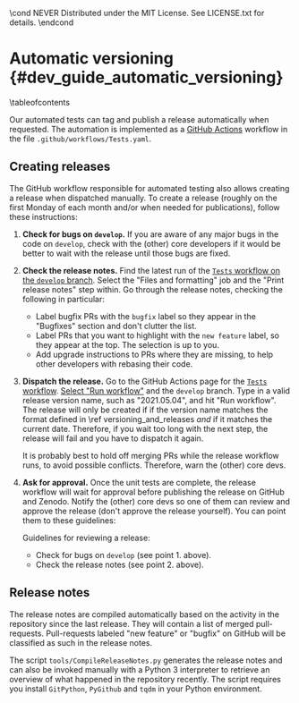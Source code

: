 \cond NEVER
Distributed under the MIT License.
See LICENSE.txt for details.
\endcond

# Automatic versioning {#dev_guide_automatic_versioning}

\tableofcontents

Our automated tests can tag and publish a release automatically when requested.
The automation is implemented as a [GitHub
Actions](https://docs.github.com/actions) workflow in the file
`.github/workflows/Tests.yaml`.

## Creating releases

The GitHub workflow responsible for automated testing also allows creating a
release when dispatched manually. To create a release (roughly on the first
Monday of each month and/or when needed for publications), follow these
instructions:

1. **Check for bugs on `develop`.** If you are aware of any major bugs in the
   code on `develop`, check with the (other) core developers if it would be
   better to wait with the release until those bugs are fixed.
2. **Check the release notes.** Find the latest run of the [`Tests` workflow
   on the `develop` branch](https://github.com/sxs-collaboration/spectre/actions/workflows/Tests.yaml?query=branch%3Adevelop). Select the "Files and formatting" job and the
   "Print release notes" step within. Go through the release notes, checking
   the following in particular:
   - Label bugfix PRs with the `bugfix` label so they appear in the "Bugfixes"
     section and don't clutter the list.
   - Label PRs that you want to highlight with the `new feature` label, so they
     appear at the top. The selection is up to you.
   - Add upgrade instructions to PRs where they are missing, to help other
     developers with rebasing their code.
3. **Dispatch the release.** Go to the GitHub Actions page for the [`Tests`
   workflow](https://github.com/sxs-collaboration/spectre/actions/workflows/Tests.yaml?query=branch%3Adevelop).
   [Select "Run workflow"](https://docs.github.com/actions/managing-workflow-runs/manually-running-a-workflow)
   and the `develop` branch. Type in a valid release version name, such as
   "2021.05.04", and hit "Run workflow". The release will only be created if
   if the version name matches the format defined in
   \ref versioning_and_releases _and_ if it matches the current date. Therefore,
   if you wait too long with the next step, the release will fail and you have
   to dispatch it again.

   It is probably best to hold off merging PRs while the release workflow runs,
   to avoid possible conflicts. Therefore, warn the (other) core devs.
4. **Ask for approval.** Once the unit tests are complete, the release workflow
   will wait for approval before publishing the release on GitHub and Zenodo.
   Notify the (other) core devs so one of them can review and approve the
   release (don't approve the release yourself). You can point them to these
   guidelines:

   Guidelines for reviewing a release:
   - Check for bugs on `develop` (see point 1. above).
   - Check the release notes (see point 2. above).

## Release notes

The release notes are compiled automatically based on the activity in the
repository since the last release. They will contain a list of merged
pull-requests. Pull-requests labeled "new feature" or "bugfix" on GitHub
will be classified as such in the release notes.

The script `tools/CompileReleaseNotes.py` generates the release notes and can
also be invoked manually with a Python 3 interpreter to retrieve an overview of
what happened in the repository recently. The script requires you install
`GitPython`, `PyGithub` and `tqdm` in your Python environment.
